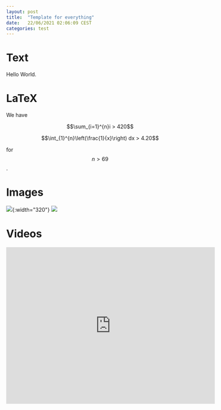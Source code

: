 ```yaml
---
layout: post
title:  "Template for everything"
date:   22/06/2021 02:06:09 CEST
categories: test
---
```

# Text
Hello World.

# LaTeX
We have 

$$\sum_{i=1}^{n}i > 420$$ 

$$\int_{1}^{n}\left(\frac{1}{x}\right) dx > 4.20$$

for $$n > 69$$.

# Images

![](/jblog/assets/images/pepega.png){:width="320"} ![](/jblog/assets/images/tenor.gif)

# Videos

 <iframe width="560" height="420"
src="https://www.youtube.com/embed/dQw4w9WgXcQ?autoplay=0" 
frameborder="0" 
allow="accelerometer; autoplay; encrypted-media; gyroscope; picture-in-picture" 
allowfullscreen></iframe>

